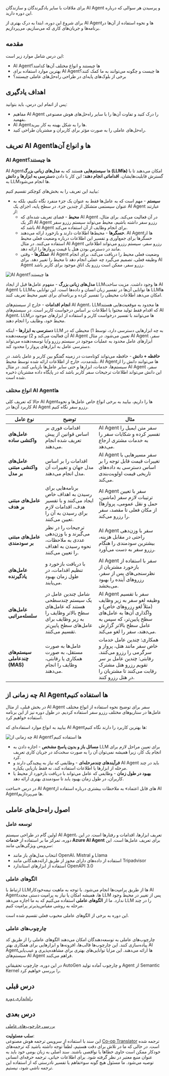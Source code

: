 <!--
CO_OP_TRANSLATOR_METADATA:
{
  "original_hash": "d84943abc8f001ad4670418d32c2d899",
  "translation_date": "2025-07-12T08:01:34+00:00",
  "source_file": "01-intro-to-ai-agents/README.md",
  "language_code": "fa"
}
-->
برای ملاقات با سایر یادگیرندگان و سازندگان AI Agent و پرسیدن هر سوالی که درباره این دوره دارید.

برای شروع این دوره، ابتدا به درک بهتری از AI Agentها و نحوه استفاده از آن‌ها در برنامه‌ها و جریان‌های کاری که می‌سازیم، می‌پردازیم.

## مقدمه

این درس شامل موارد زیر است:

- AI Agentها چیستند و انواع مختلف آن‌ها کدامند؟
- بهترین موارد استفاده برای AI Agentها چیست و چگونه می‌توانند به ما کمک کنند؟
- برخی از بلوک‌های پایه‌ای در طراحی راه‌حل‌های عاملی چیستند؟

## اهداف یادگیری
پس از اتمام این درس، باید بتوانید:

- مفاهیم AI Agent را درک کنید و تفاوت آن‌ها را با سایر راه‌حل‌های هوش مصنوعی بفهمید.
- AI Agentها را به شکل بهینه به کار ببرید.
- راه‌حل‌های عاملی را به صورت مؤثر برای کاربران و مشتریان طراحی کنید.

## تعریف AI Agentها و انواع آن‌ها

### AI Agentها چیستند؟

AI Agentها **سیستم‌هایی** هستند که به **مدل‌های زبانی بزرگ (LLMها)** امکان می‌دهند تا با گسترش قابلیت‌هایشان، **اقداماتی انجام دهند**؛ این کار با دادن **دسترسی به ابزارها** و **دانش** به LLMها انجام می‌شود.

بیایید این تعریف را به بخش‌های کوچکتر تقسیم کنیم:

- **سیستم** - مهم است که به عامل‌ها فقط به عنوان یک جزء منفرد نگاه نکنیم، بلکه به عنوان سیستمی متشکل از چندین جزء. در سطح پایه، اجزای یک AI Agent عبارتند از:
  - **محیط** - فضای تعریف شده‌ای که AI Agent در آن فعالیت می‌کند. برای مثال، اگر یک AI Agent رزرو سفر داشته باشیم، محیط می‌تواند سیستم رزرو سفر باشد که AI Agent برای انجام وظایف از آن استفاده می‌کند.
  - **حسگرها** - محیط‌ها اطلاعات دارند و بازخورد ارائه می‌دهند. AI Agentها از حسگرها برای جمع‌آوری و تفسیر این اطلاعات درباره وضعیت فعلی محیط استفاده می‌کنند. در مثال AI Agent رزرو سفر، سیستم رزرو می‌تواند اطلاعاتی مانند در دسترس بودن هتل یا قیمت پروازها را ارائه دهد.
  - **عملگرها** - وقتی AI Agent وضعیت فعلی محیط را دریافت می‌کند، برای انجام وظیفه فعلی، تصمیم می‌گیرد چه عملی انجام دهد تا محیط را تغییر دهد. برای AI Agent رزرو سفر، ممکن است رزرو یک اتاق موجود برای کاربر باشد.

![AI Agentها چیستند؟](../../../translated_images/what-are-ai-agents.1ec8c4d548af601a3a78c6c02e5c355d19c06a4a74fe93e3609a1d08e8c15689.fa.png)

**مدل‌های زبانی بزرگ** - مفهوم عامل‌ها قبل از ایجاد LLMها وجود داشت. مزیت ساخت AI Agent با LLMها توانایی آن‌ها در تفسیر زبان انسان و داده‌ها است. این توانایی به LLMها امکان می‌دهد اطلاعات محیطی را تفسیر کرده و برنامه‌ای برای تغییر محیط تعریف کنند.

**انجام اقدامات** - خارج از سیستم‌های AI Agent، LLMها محدود به موقعیت‌هایی هستند که اقدام فقط تولید محتوا یا اطلاعات بر اساس درخواست کاربر است. در سیستم‌های AI Agent، LLMها می‌توانند با تفسیر درخواست کاربر و استفاده از ابزارهای موجود در محیط خود، وظایف را انجام دهند.

**دسترسی به ابزارها** - اینکه LLM به چه ابزارهایی دسترسی دارد، توسط 1) محیطی که در آن فعالیت می‌کند و 2) توسعه‌دهنده AI Agent تعیین می‌شود. در مثال AI Agent سفر، ابزارهای عامل محدود به عملیات موجود در سیستم رزرو و/یا توسعه‌دهنده می‌تواند دسترسی عامل به ابزارهای پرواز را محدود کند.

**حافظه + دانش** - حافظه می‌تواند کوتاه‌مدت در زمینه گفتگو بین کاربر و عامل باشد. در بلندمدت، خارج از اطلاعات ارائه شده توسط محیط، AI Agentها می‌توانند دانش را از سیستم‌ها، خدمات، ابزارها و حتی سایر عامل‌ها بازیابی کنند. در مثال AI Agent سفر، این دانش می‌تواند اطلاعات ترجیحات سفر کاربر باشد که در پایگاه داده مشتریان ذخیره شده است.

### انواع مختلف AI Agentها

حالا که تعریف کلی AI Agentها را داریم، بیایید به برخی انواع خاص عامل‌ها و نحوه کاربرد آن‌ها در AI Agent رزرو سفر نگاه کنیم.

| **نوع عامل**                 | **توضیح**                                                                                                                           | **مثال**                                                                                                                                                                                                                     |
| ---------------------------- | ----------------------------------------------------------------------------------------------------------------------------------- | ----------------------------------------------------------------------------------------------------------------------------------------------------------------------------------------------------------------------------- |
| **عامل‌های واکنشی ساده**      | اقدامات فوری بر اساس قوانین از پیش تعریف شده انجام می‌دهند.                                                                        | AI Agent سفر متن ایمیل را تفسیر کرده و شکایات سفر را به خدمات مشتری ارجاع می‌دهد.                                                                                                                                             |
| **عامل‌های واکنشی مبتنی بر مدل** | اقدامات را بر اساس مدل جهان و تغییرات آن مدل انجام می‌دهند.                                                                        | AI Agent سفر مسیرهایی با تغییرات قیمت قابل توجه را بر اساس دسترسی به داده‌های تاریخی قیمت اولویت‌بندی می‌کند.                                                                                                            |
| **عامل‌های مبتنی بر هدف**     | برنامه‌هایی برای رسیدن به اهداف خاص ایجاد می‌کنند و با تفسیر هدف، اقدامات لازم برای رسیدن به آن را تعیین می‌کنند.                 | AI Agent سفر با تعیین ترتیبات لازم سفر (ماشین، حمل و نقل عمومی، پروازها) از مکان فعلی تا مقصد، سفر را رزرو می‌کند.                                                                                                         |
| **عامل‌های مبتنی بر سودمندی** | ترجیحات را در نظر می‌گیرند و با وزن‌دهی عددی به ملاحظات، نحوه رسیدن به اهداف را تعیین می‌کنند.                                   | AI Agent سفر با وزن‌دهی راحتی در مقابل هزینه، بیشترین سودمندی را هنگام رزرو سفر به دست می‌آورد.                                                                                                                            |
| **عامل‌های یادگیرنده**       | با دریافت بازخورد و تنظیم اقدامات، در طول زمان بهبود می‌یابند.                                                                     | AI Agent سفر با استفاده از بازخورد مشتریان از نظرسنجی‌های پس از سفر، رزروهای آینده را بهبود می‌بخشد.                                                                                                                        |
| **عامل‌های سلسله‌مراتبی**    | شامل چندین عامل در یک سیستم چندسطحی هستند که عامل‌های سطح بالاتر وظایف را به زیر وظایف برای عامل‌های سطح پایین‌تر تقسیم می‌کنند. | AI Agent سفر با تقسیم وظیفه لغو سفر به زیر وظایف (مثلاً لغو رزروهای خاص) و واگذاری آن‌ها به عامل‌های سطح پایین‌تر، که سپس به عامل سطح بالاتر گزارش می‌دهند، سفر را لغو می‌کند.                                            |
| **سیستم‌های چندعاملی (MAS)** | عامل‌ها به صورت مستقل، به صورت همکاری یا رقابتی، وظایف را انجام می‌دهند.                                                           | همکاری: چندین عامل خدمات خاص سفر مانند هتل، پرواز و سرگرمی را رزرو می‌کنند. رقابتی: چندین عامل بر سر تقویم رزرو هتل مشترک رقابت می‌کنند تا مشتریان را در هتل رزرو کنند.                                                  |

## چه زمانی از AI Agentها استفاده کنیم

در بخش قبلی، از مثال AI Agent سفر برای توضیح نحوه استفاده از انواع مختلف عامل‌ها در سناریوهای مختلف رزرو سفر استفاده کردیم. در طول دوره نیز از این برنامه استفاده خواهیم کرد.

بیایید به انواع موارد استفاده‌ای که AI Agentها بهترین کاربرد را دارند نگاه کنیم:

![چه زمانی از AI Agentها استفاده کنیم؟](../../../translated_images/when-to-use-ai-agents.54becb3bed74a479f5caca9c951132ce81d482a6704bcd22e5a600dbabc9434e.fa.png)

- **مسائل باز و بدون پاسخ مشخص** - اجازه دادن به LLM برای تعیین مراحل لازم برای انجام یک کار، زیرا همیشه نمی‌توان آن را به صورت سخت‌کد در جریان کاری تعریف کرد.
- **فرآیندهای چندمرحله‌ای** - وظایفی که نیاز به پیچیدگی دارند و AI Agent باید در چند مرحله از ابزارها یا اطلاعات استفاده کند، نه فقط بازیابی یکباره.
- **بهبود در طول زمان** - وظایفی که عامل می‌تواند با دریافت بازخورد از محیط یا کاربران، در طول زمان بهبود یابد تا سودمندی بهتری ارائه دهد.

در درس «ساخت AI Agentهای قابل اعتماد» به ملاحظات بیشتری درباره استفاده از AI Agentها می‌پردازیم.

## اصول راه‌حل‌های عاملی

### توسعه عامل

اولین گام در طراحی سیستم AI Agent، تعریف ابزارها، اقدامات و رفتارها است. در این دوره، تمرکز ما بر استفاده از **خدمات Azure AI Agent** برای تعریف عامل‌ها است. این سرویس ویژگی‌هایی مانند:

- انتخاب مدل‌های باز مانند OpenAI، Mistral و Llama
- استفاده از داده‌های دارای مجوز از طریق ارائه‌دهندگانی مانند Tripadvisor
- استفاده از ابزارهای استاندارد OpenAPI 3.0

### الگوهای عاملی

ارتباط با LLMها از طریق پرامپت‌ها انجام می‌شود. با توجه به ماهیت نیمه‌خودکار AI Agentها، همیشه امکان یا نیاز به پرامپت دستی مجدد LLM پس از تغییر در محیط وجود ندارد. ما از **الگوهای عاملی** استفاده می‌کنیم که به ما اجازه می‌دهد LLM را در چند مرحله به روشی مقیاس‌پذیرتر پرامپت کنیم.

این دوره به برخی از الگوهای عاملی محبوب فعلی تقسیم شده است.

### چارچوب‌های عاملی

چارچوب‌های عاملی به توسعه‌دهندگان امکان می‌دهند الگوهای عاملی را از طریق کد پیاده‌سازی کنند. این چارچوب‌ها قالب‌ها، افزونه‌ها و ابزارهایی برای همکاری بهتر AI Agentها ارائه می‌دهند. این مزایا توانایی‌های بهتری برای مشاهده‌پذیری و عیب‌یابی سیستم‌های AI Agent فراهم می‌کنند.

در این دوره، چارچوب تحقیقاتی AutoGen و چارچوب آماده تولید Agent از Semantic Kernel را بررسی خواهیم کرد.

## درس قبلی

[راه‌اندازی دوره](../00-course-setup/README.md)

## درس بعدی

[بررسی چارچوب‌های عاملی](../02-explore-agentic-frameworks/README.md)

**سلب مسئولیت**:  
این سند با استفاده از سرویس ترجمه هوش مصنوعی [Co-op Translator](https://github.com/Azure/co-op-translator) ترجمه شده است. در حالی که ما در تلاش برای دقت هستیم، لطفاً توجه داشته باشید که ترجمه‌های خودکار ممکن است حاوی خطاها یا نواقصی باشند. سند اصلی به زبان بومی خود باید به عنوان منبع معتبر در نظر گرفته شود. برای اطلاعات حیاتی، ترجمه حرفه‌ای انسانی توصیه می‌شود. ما مسئول هیچ گونه سوءتفاهم یا تفسیر نادرستی که از استفاده این ترجمه ناشی شود، نیستیم.
